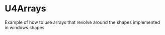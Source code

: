# U4Arrays
Example of how to use arrays that revolve around the shapes implemented in windows.shapes
